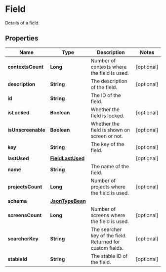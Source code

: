 

# Field

Details of a field.

## Properties

| Name | Type | Description | Notes |
|------------ | ------------- | ------------- | -------------|
|**contextsCount** | **Long** | Number of contexts where the field is used. |  [optional] |
|**description** | **String** | The description of the field. |  [optional] |
|**id** | **String** | The ID of the field. |  |
|**isLocked** | **Boolean** | Whether the field is locked. |  [optional] |
|**isUnscreenable** | **Boolean** | Whether the field is shown on screen or not. |  [optional] |
|**key** | **String** | The key of the field. |  [optional] |
|**lastUsed** | [**FieldLastUsed**](FieldLastUsed.md) |  |  [optional] |
|**name** | **String** | The name of the field. |  |
|**projectsCount** | **Long** | Number of projects where the field is used. |  [optional] |
|**schema** | [**JsonTypeBean**](JsonTypeBean.md) |  |  |
|**screensCount** | **Long** | Number of screens where the field is used. |  [optional] |
|**searcherKey** | **String** | The searcher key of the field. Returned for custom fields. |  [optional] |
|**stableId** | **String** | The stable ID of the field. |  [optional] |



